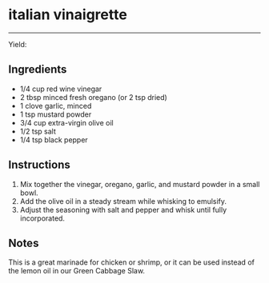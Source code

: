 # italian vinaigrette
---
Yield: 

## Ingredients
- 1/4 cup red wine vinegar
- 2 tbsp minced fresh oregano (or 2 tsp dried)
- 1 clove garlic, minced
- 1 tsp mustard powder
- 3/4 cup extra-virgin olive oil
- 1/2 tsp salt
- 1/4 tsp black pepper

## Instructions
1. Mix together the vinegar, oregano, garlic, and mustard powder in a small bowl. 
2. Add the olive oil in a steady stream while whisking to emulsify. 
3. Adjust the seasoning with salt and pepper and whisk until fully incorporated.

## Notes
This is a great marinade for chicken or shrimp, or it can be used instead of the lemon oil in our Green Cabbage Slaw.
